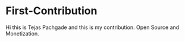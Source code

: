 # First-Contribution
Hi this is Tejas Pachgade and this is my contribution. Open Source and Monetization.
